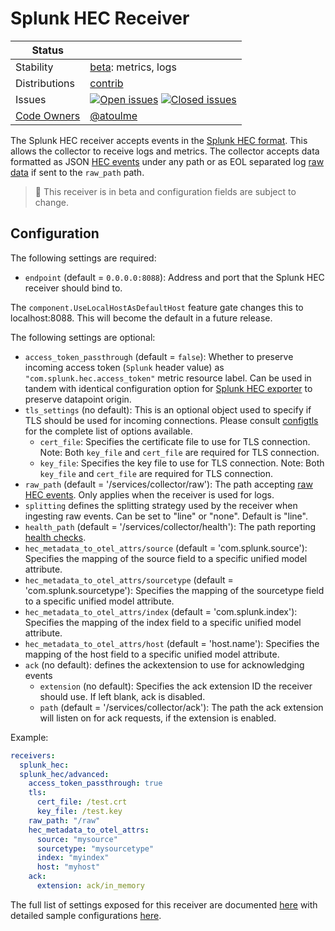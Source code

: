 # Splunk HEC Receiver

<!-- status autogenerated section -->
| Status        |           |
| ------------- |-----------|
| Stability     | [beta]: metrics, logs   |
| Distributions | [contrib] |
| Issues        | [![Open issues](https://img.shields.io/github/issues-search/open-telemetry/opentelemetry-collector-contrib?query=is%3Aissue%20is%3Aopen%20label%3Areceiver%2Fsplunkhec%20&label=open&color=orange&logo=opentelemetry)](https://github.com/open-telemetry/opentelemetry-collector-contrib/issues?q=is%3Aopen+is%3Aissue+label%3Areceiver%2Fsplunkhec) [![Closed issues](https://img.shields.io/github/issues-search/open-telemetry/opentelemetry-collector-contrib?query=is%3Aissue%20is%3Aclosed%20label%3Areceiver%2Fsplunkhec%20&label=closed&color=blue&logo=opentelemetry)](https://github.com/open-telemetry/opentelemetry-collector-contrib/issues?q=is%3Aclosed+is%3Aissue+label%3Areceiver%2Fsplunkhec) |
| [Code Owners](https://github.com/open-telemetry/opentelemetry-collector-contrib/blob/main/CONTRIBUTING.md#becoming-a-code-owner)    | [@atoulme](https://www.github.com/atoulme) |

[beta]: https://github.com/open-telemetry/opentelemetry-collector#beta
[contrib]: https://github.com/open-telemetry/opentelemetry-collector-releases/tree/main/distributions/otelcol-contrib
<!-- end autogenerated section -->

The Splunk HEC receiver accepts events in the [Splunk HEC
format](https://docs.splunk.com/Documentation/Splunk/8.0.5/Data/FormateventsforHTTPEventCollector).
This allows the collector to receive logs and metrics.
The collector accepts data formatted as JSON [HEC events](https://docs.splunk.com/Documentation/Splunk/8.2.2/Data/FormateventsforHTTPEventCollector#Event_data) 
under any path or as EOL separated log [raw data](https://docs.splunk.com/Documentation/Splunk/8.2.2/Data/FormateventsforHTTPEventCollector#Raw_event_parsing) 
if sent to the `raw_path` path.

> :construction: This receiver is in beta and configuration fields are subject to change.

## Configuration

The following settings are required:

* `endpoint` (default = `0.0.0.0:8088`): Address and port that the Splunk HEC
  receiver should bind to.

The `component.UseLocalHostAsDefaultHost` feature gate changes this to localhost:8088. This will become the default in a future release.

The following settings are optional:

* `access_token_passthrough` (default = `false`): Whether to preserve incoming
  access token (`Splunk` header value) as
  `"com.splunk.hec.access_token"` metric resource label.  Can be used in
  tandem with identical configuration option for [Splunk HEC
  exporter](../../exporter/splunkhecexporter/README.md) to preserve datapoint
  origin.
* `tls_settings` (no default): This is an optional object used to specify if TLS should be used for
  incoming connections. Please consult [configtls] for the complete list of options available.
    * `cert_file`: Specifies the certificate file to use for TLS connection.
      Note: Both `key_file` and `cert_file` are required for TLS connection.
    * `key_file`: Specifies the key file to use for TLS connection. Note: Both
      `key_file` and `cert_file` are required for TLS connection.
* `raw_path` (default = '/services/collector/raw'): The path accepting [raw HEC events](https://docs.splunk.com/Documentation/Splunk/8.2.2/Data/HECExamples#Example_3:_Send_raw_text_to_HEC). Only applies when the receiver is used for logs.
* `splitting` defines the splitting strategy used by the receiver when ingesting raw events. Can be set to "line" or "none". Default is "line".
* `health_path` (default = '/services/collector/health'): The path reporting [health checks](https://docs.splunk.com/Documentation/Splunk/9.0.1/RESTREF/RESTinput#services.2Fcollector.2Fhealth).
* `hec_metadata_to_otel_attrs/source` (default = 'com.splunk.source'): Specifies the mapping of the source field to a specific unified model attribute.
* `hec_metadata_to_otel_attrs/sourcetype` (default = 'com.splunk.sourcetype'): Specifies the mapping of the sourcetype field to a specific unified model attribute.
* `hec_metadata_to_otel_attrs/index` (default = 'com.splunk.index'): Specifies the mapping of the  index field to a specific unified model attribute.
* `hec_metadata_to_otel_attrs/host` (default = 'host.name'): Specifies the mapping of the host field to a specific unified model attribute.
* `ack` (no default): defines the ackextension to use for acknowledging events
  * `extension` (no default): Specifies the ack extension ID the receiver should use. If left blank, ack is disabled.
  * `path` (default = '/services/collector/ack'): The path the ack extension will listen on for ack requests, if the extension is enabled.
  
Example:

```yaml
receivers:
  splunk_hec:
  splunk_hec/advanced:
    access_token_passthrough: true
    tls:
      cert_file: /test.crt
      key_file: /test.key
    raw_path: "/raw"
    hec_metadata_to_otel_attrs:
      source: "mysource"
      sourcetype: "mysourcetype"
      index: "myindex"
      host: "myhost"
    ack: 
      extension: ack/in_memory
```

The full list of settings exposed for this receiver are documented [here](./config.go)
with detailed sample configurations [here](./testdata/config.yaml).

[configtls]: https://github.com/open-telemetry/opentelemetry-collector/blob/main/config/configtls